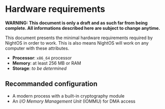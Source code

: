 # Hardware requirements

**WARNING: This document is only a draft and as such far from being complete. All informations described here are subject to change anytime.**

This document presents the minimal hardware requirements required by NightOS in order to work. This is also means NightOS will work on any computer with these attributes.

* **Processor**: `x86_64` processor
* **Memory**: at least 256 MB or RAM
* **Storage**: *to be determined*

## Recommanded configuration

* A modern process with a built-in cryptography module
* An _I/O Memory Management Unit_ (IOMMU) for DMA access

